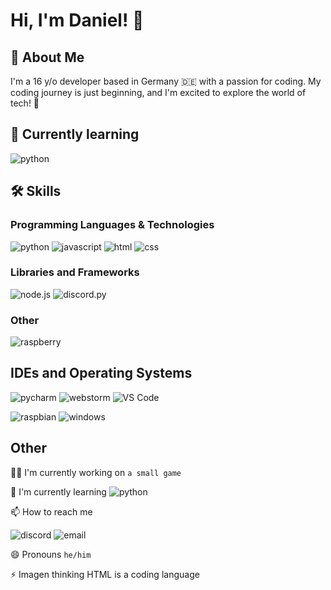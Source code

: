 
# Hi, I'm Daniel! 👋


## 🚀 About Me
I'm a 16 y/o developer based in Germany 🇩🇪 with a passion for coding. My coding journey is just beginning, and I'm excited to explore the world of tech! 🚀
## 📝 Currently learning
![python](https://img.shields.io/badge/Python-14354C?style=for-the-badge&logo=python&logoColor=white) 
## 🛠 Skills
### Programming Languages & Technologies
![python](https://img.shields.io/badge/Python-14354C?style=for-the-badge&logo=python&logoColor=white) 
![javascript](https://img.shields.io/badge/JavaScript-323330?style=for-the-badge&logo=javascript&logoColor=F7DF1E)
![html](https://img.shields.io/badge/HTML5-E34F26?style=for-the-badge&logo=html5&logoColor=white)
![css](https://img.shields.io/badge/CSS3-1572B6?style=for-the-badge&logo=css3&logoColor=white)


### Libraries and Frameworks
![node.js](https://img.shields.io/badge/Node.js-43853D?style=for-the-badge&logo=node.js&logoColor=white)
![discord.py](https://img.shields.io/badge/Discord.py-7289DA?style=for-the-badge&logo=discord&logoColor=white)

### Other
![raspberry](https://img.shields.io/badge/Raspberry%20Pi-A22846?style=for-the-badge&logo=Raspberry%20Pi&logoColor=white)
## IDEs and Operating Systems

![pycharm](https://img.shields.io/badge/PyCharm-000000.svg?&style=for-the-badge&logo=PyCharm&logoColor=white)
![webstorm](https://img.shields.io/badge/WebStorm-000000?style=for-the-badge&logo=WebStorm&logoColor=white)
![VS Code](https://img.shields.io/badge/visualstudiocode-badge-blue.svg?logo=visual-studio-code)

![raspbian](https://img.shields.io/badge/raspbian-A22846?style=for-the-badge&logo=Raspberry%20Pi&logoColor=white)
![windows](	https://img.shields.io/badge/Windows-0078D6?style=for-the-badge&logo=windows&logoColor=white)
## Other
👩‍💻 I'm currently working on `a small game`

🧠 I'm currently learning ![python](https://img.shields.io/badge/Python-14354C?style=for-the-badge&logo=python&logoColor=white) 

📫 How to reach me

![discord](https://img.shields.io/badge/@danielder2-7289DA?style=social&logo=discord&logoColor=7289DA) ![email](https://img.shields.io/badge/daniel.putek@lessing--online.de-D14836?style=social&logo=gmail&logoColor=black)

😄 Pronouns `he/him`

⚡️ Imagen thinking HTML is a coding language
